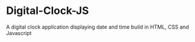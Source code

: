 # Digital-Clock-JS
A digital clock application displaying date and time build in HTML, CSS and Javascript
